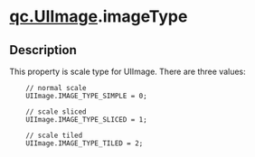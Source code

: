 # [qc.UIImage](CUIImage.md).imageType

## Description
This property is scale type for UIImage. There are three values:
````
    // normal scale
    UIImage.IMAGE_TYPE_SIMPLE = 0;

    // scale sliced
    UIImage.IMAGE_TYPE_SLICED = 1;

    // scale tiled
    UIImage.IMAGE_TYPE_TILED = 2;
````
